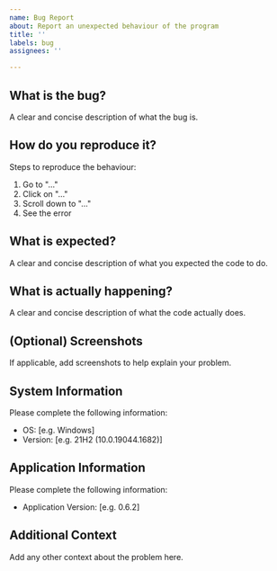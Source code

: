 ```yaml
---
name: Bug Report
about: Report an unexpected behaviour of the program
title: ''
labels: bug
assignees: ''

---
```


## What is the bug?

A clear and concise description of what the bug is.

## How do you reproduce it?

Steps to reproduce the behaviour:

1. Go to "..."
2. Click on "..."
3. Scroll down to "..."
4. See the error

## What is expected?

A clear and concise description of what you expected the code to do.

## What is actually happening?

A clear and concise description of what the code actually does.

## (Optional) Screenshots

If applicable, add screenshots to help explain your problem.

## System Information

Please complete the following information:

- OS: [e.g. Windows]
- Version: [e.g. 21H2 (10.0.19044.1682)]

## Application Information

Please complete the following information:

- Application Version: [e.g. 0.6.2]

## Additional Context

Add any other context about the problem here.
